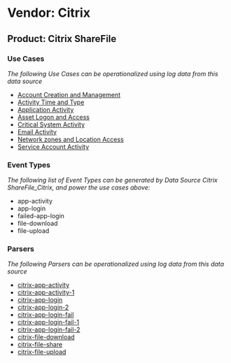 Vendor: Citrix
==============
Product: Citrix ShareFile
-------------------------

### Use Cases

_The following Use Cases can be operationalized using log data from this data source_

* [Account Creation and Management](../UseCases/usecase_account_creation_and_management.md)
* [Activity Time  and Type](../UseCases/usecase_activity_time__and_type.md)
* [Application Activity](../UseCases/usecase_application_activity.md)
* [Asset Logon and Access](../UseCases/usecase_asset_logon_and_access.md)
* [Critical System Activity](../UseCases/usecase_critical_system_activity.md)
* [Email Activity](../UseCases/usecase_email_activity.md)
* [Network zones and Location Access](../UseCases/usecase_network_zones_and_location_access.md)
* [Service Account Activity](../UseCases/usecase_service_account_activity.md)


### Event Types

_The following list of Event Types can be generated by Data Source Citrix ShareFile_Citrix, and power the use cases above:_

- app-activity
- app-login
- failed-app-login
- file-download
- file-upload


### Parsers

_The following Parsers can be operationalized using log data from this data source_

* [citrix-app-activity](../Parsers/parserContent_citrix-app-activity.md)
* [citrix-app-activity-1](../Parsers/parserContent_citrix-app-activity-1.md)
* [citrix-app-login](../Parsers/parserContent_citrix-app-login.md)
* [citrix-app-login-2](../Parsers/parserContent_citrix-app-login-2.md)
* [citrix-app-login-fail](../Parsers/parserContent_citrix-app-login-fail.md)
* [citrix-app-login-fail-1](../Parsers/parserContent_citrix-app-login-fail-1.md)
* [citrix-app-login-fail-2](../Parsers/parserContent_citrix-app-login-fail-2.md)
* [citrix-file-download](../Parsers/parserContent_citrix-file-download.md)
* [citrix-file-share](../Parsers/parserContent_citrix-file-share.md)
* [citrix-file-upload](../Parsers/parserContent_citrix-file-upload.md)
